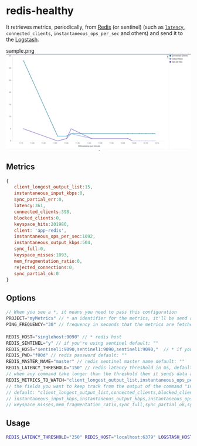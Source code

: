 # redis-healthy

It retrieves metrics, periodically, from [Redis](http://redis.io) (or sentinel) (such as [`latency`](http://redis.io/topics/latency), `connected_clients`, `instantaneous_ops_per_sec` and others) and send it to the [Logstash](https://www.elastic.co/products/logstash).

sample.png
![sample graph](sample.png "Metrics Sample")

## Metrics

```javascript
{
   client_longest_output_list:15,
   instantaneous_input_kbps:0,
   sync_partial_err:0,
   latency:361,
   connected_clients:398,
   blocked_clients:0,
   keyspace_hits:201980,
   client: 'app-redis',
   instantaneous_ops_per_sec:1092,
   instantaneous_output_kbps:504,
   sync_full:0,
   keyspace_misses:1093,
   mem_fragmentation_ratio:0,
   rejected_connections:0,
   sync_partial_ok:0
}
```

## Options

```javascript
// When you see a *, it means you need to pass this configuration
PROJECT="myMetrics" // * an identifier for the metrics, it'll be send as "client": PROJECT + "-redis"
PING_FREQUENCY="30" // frequency in seconds that the metrics are fetched default: 10

REDIS_HOST="singlehost:9090" // * redis host
REDIS_SENTINEL="y" // if you're using sentinel default: ""
REDIS_HOST="sentinel1:9090,sentinel1:9090,sentinel1:9090,"  // * if you're using redis sentinel, then provide hosts separated by commas
REDIS_PWD="f00d" // redis password default: ""
REDIS_MASTER_NAME="master" // redis sentinel master name default: ""
REDIS_LATENCY_THRESHOLD="150" // redis latency threshold in ms, default: ""
// when any command take longer than the threshold then it sends data about latency default: ""
REDIS_METRICS_TO_WATCH="client_longest_output_list,instantaneous_ops_per_sec"
// the fields you want to keep track from the output of the command "info"
// default: "client_longest_output_list,connected_clients,blocked_clients,rejected_connections,
// instantaneous_input_kbps,instantaneous_output_kbps,instantaneous_ops_per_sec,keyspace_hits,
// keyspace_misses,mem_fragmentation_ratio,sync_full,sync_partial_ok,sync_partial_err"
```

## Usage

```bash
REDIS_LATENCY_THRESHOLD="250" REDIS_HOST="localhost:6379" LOGSTASH_HOST="logstash.mine:8515"  PROJECT="myapp" go run main.go
```
